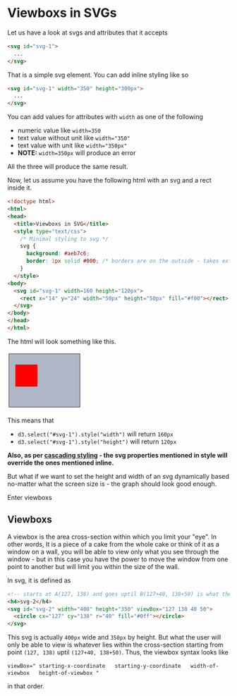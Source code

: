# Viewboxs in SVGs

Let us have a look at svgs and attributes that it accepts

```html
<svg id="svg-1">
  ...
</svg>
```

That is a simple svg element. You can add inline styling like so

```html
<svg id="svg-1" width="350" height="300px">
  ...
</svg>
```

You can add values for attributes with `width` as one of the following
- numeric value like `width=350`
- text value without unit like `width="350"`
- text value with unit like `width="350px"`
- **NOTE:** `width=350px` will produce an error

All the three will produce the same result.

Now, let us assume you have the following html with an svg and a rect inside it.

```html
<!doctype html>
<html>
<head>
  <title>Viewboxs in SVG</title>
  <style type="text/css">
    /* Minimal styling to svg */
    svg {
      background: #aeb7c6;
      border: 1px solid #000; /* borders are on the outside - takes extra space other than width and height. */
    }
  </style>
<body>
  <svg id="svg-1" width=160 height="120px">
    <rect x="14" y="24" width="50px" height="50px" fill="#f00"></rect>
  </svg>
</body>
</head>
</html>
```

The html will look something like this.

![image-1](readme_ref/image-1.png)

This means that
- `d3.select("#svg-1").style("width")` will return `160px`
- `d3.select("#svg-1").style("height")` will return `120px`

**Also, as per [cascading styling](https://goo.gl/i6I120) - the svg properties mentioned in style will override the ones mentioned inline.**

But what if we want to set the height and width of an svg dynamically based no-matter what the screen size is - the graph should
look good enough.

Enter viewboxs


## Viewboxs

A viewbox is the area cross-section within which you limit your "eye". In other words, It is a piece of a cake from the whole cake or
think of it as a window on a wall, you will be able to view only what you see through the window - but in this case you have the power
to move the window from one point to another but will limit you within the size of the wall.

In svg, it is defined as
```html
<!-- starts at A(127, 138) and goes uptil B(127+40, 138+50) is what the viewbox means -->
<h4>svg-2</h4>
<svg id="svg-2" width="400" height="350" viewBox="127 138 40 50">
  <circle cx="127" cy="138" r="40" fill="#0ff"></circle>
</svg>
```

This svg is actually `400px` wide and `350px` by height. But what the user will only be able to view is whatever lies
within the cross-section starting from point `(127, 138)` uptil `(127+40, 138+50)`. Thus, the viewbox syntax looks like

```
viewBox=" starting-x-coordinate   starting-y-coordinate   width-of-viewbox   height-of-viewbox "
```

in that order.

